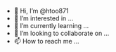 - 👋 Hi, I’m @htoo871
- 👀 I’m interested in ...
- 🌱 I’m currently learning ...
- 💞️ I’m looking to collaborate on ...
- 📫 How to reach me ...

<!---
htoo871/htoo871 is a ✨ special ✨ repository because its `README.md` (this file) appears on your GitHub profile.
You can click the Preview link to take a look at your changes.
--->
